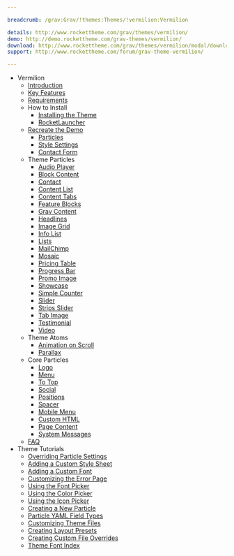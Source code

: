 ```yaml
---

breadcrumb: /grav:Grav/!themes:Themes/!vermilion:Vermilion

details: http://www.rockettheme.com/grav/themes/vermilion/
demo: http://demo.rockettheme.com/grav-themes/vermilion/
download: http://www.rockettheme.com/grav/themes/vermilion/modal/downloads
support: http://www.rockettheme.com/forum/grav-theme-vermilion/

---
```


* Vermilion
    * [Introduction]()
    * [Key Features](INDEX.md#key-features)
    * [Requirements](INDEX.md#requirements)
    * How to Install
        * [Installing the Theme](http://docs.gantry.org/gantry5/basics/installation#installing-a-gantry-theme)
        * [RocketLauncher](../../start/rocketlauncher.md)
    * [Recreate the Demo](demo.md)
        * [Particles](demo.md#particles)
        * [Style Settings](demo_settings.md)        
        * [Contact Form](../../start/contact.md)
    * Theme Particles
        - [Audio Player](particle_audio.md)
        - [Block Content](particle_block.md)
        - [Contact](particle_contact.md)
        - [Content List](particle_contentlist.md)
        - [Content Tabs](particle_contenttabs.md)
        - [Feature Blocks](particle_featureblocks.md)
        - [Grav Content](particle_grav.md)        
        - [Headlines](particle_headlines.md)
        - [Image Grid](particle_image.md)
        - [Info List](particle_info.md)
        - [Lists](particle_lists.md)        
        - [MailChimp](particle_mailchimp.md)
        - [Mosaic](particle_mosaic.md)
        - [Pricing Table](particle_pricing.md)
        - [Progress Bar](particle_progressbar.md)
        - [Promo Image](particle_promoimage.md)
        - [Showcase](particle_showcase.md)        
        - [Simple Counter](particle_simplecounter.md)
        - [Slider](particle_slider.md)
        - [Strips Slider](particle_stripsslider.md)        
        - [Tab Image](particle_tabimage.md)
        - [Testimonial](particle_testimonial.md)        
        - [Video](particle_video.md)
    - Theme Atoms
        * [Animation on Scroll](atom_aos.md)
        * [Parallax](atom_parallax.md)
    * Core Particles 
        - [Logo](http://docs.gantry.org/gantry5/particles/logo)
        - [Menu](http://docs.gantry.org/gantry5/particles/menu-control)
        - [To Top](http://docs.gantry.org/gantry5/particles/to-top)
        - [Social](http://docs.gantry.org/gantry5/particles/social)
        - [Positions](http://docs.gantry.org/gantry5/particles/position)
        - [Spacer](http://docs.gantry.org/gantry5/particles/spacer)
        - [Mobile Menu](http://docs.gantry.org/gantry5/particles/mobile-menu)
        - [Custom HTML](http://docs.gantry.org/gantry5/particles/custom-html)
        - [Page Content](http://docs.gantry.org/gantry5/particles/page-content)
        - [System Messages](http://docs.gantry.org/gantry5/particles/system-messages)
    * [FAQ](faq.md)
* Theme Tutorials
    - [Overriding Particle Settings](http://docs.gantry.org/gantry5/tutorials/overriding-particle-settings)
    - [Adding a Custom Style Sheet](http://docs.gantry.org/gantry5/tutorials/adding-a-custom-style-sheet)
    - [Adding a Custom Font](http://docs.gantry.org/gantry5/tutorials/fonts)
    - [Customizing the Error Page](http://docs.gantry.org/gantry5/tutorials/customize-the-error-page)
    - [Using the Font Picker](http://docs.gantry.org/gantry5/tutorials/using-the-font-picker)
    - [Using the Color Picker](http://docs.gantry.org/gantry5/tutorials/using-the-color-picker)
    - [Using the Icon Picker](http://docs.gantry.org/gantry5/tutorials/using-the-icon-picker)
    - [Creating a New Particle](http://docs.gantry.org/gantry5/advanced/creating-a-new-particle)
    - [Particle YAML Field Types](http://docs.gantry.org/gantry5/advanced/particle-yaml-field-types)
    - [Customizing Theme Files](http://docs.gantry.org/gantry5/advanced/customizing-theme-files)
    - [Creating Layout Presets](http://docs.gantry.org/gantry5/advanced/creating-layout-presets)
    - [Creating Custom File Overrides](http://docs.gantry.org/gantry5/advanced/file-overrides)
    - [Theme Font Index](../../../technical_tips/general/font_index.md)
